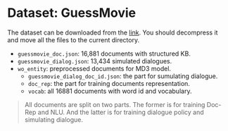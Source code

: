 # Dataset: GuessMovie
The dataset can be downloaded from the [link](https://drive.google.com/file/d/1CQot9g5dYSm2xG7Q-n0CoWpTGXi6w0vG). You should decompress it and move all the files to the current directory.

- `guessmovie_doc.json`: 16,881 documents with structured KB.
- `guessmovie_dialog.json`: 13,434 simulated dialogues.
- `wo_entity`: preprocessed documents for MD3 model.
  - `guessmovie_dialog_doc_id.json`: the part for sumulating dialogue.
  - `doc_rep`: the part for training documents representation.
  - `vocab`: all 16881 documents with word id and vocabulary.

> All documents are split on two parts. The former is for training Doc-Rep and NLU. And the latter is for training dialogue policy and simulating dialogue.
